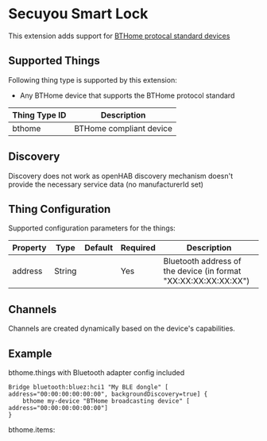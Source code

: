 # Secuyou Smart Lock

This extension adds support for [BTHome protocal standard devices](https://bthome.io/)

## Supported Things

Following thing type is supported by this extension:

* Any BTHome device that supports the BTHome protocol standard

| Thing Type ID | Description             |
|---------------|-------------------------|
| bthome        | BTHome compliant device |

## Discovery

Discovery does not work as openHAB discovery mechanism doesn't provide the necessary service data (no manufacturerId
set)

## Thing Configuration

Supported configuration parameters for the things:

| Property | Type   | Default | Required | Description                                                     |
|----------|--------|---------|----------|-----------------------------------------------------------------|
| address  | String |         | Yes      | Bluetooth address of the device (in format "XX:XX:XX:XX:XX:XX") |

## Channels

Channels are created dynamically based on the device's capabilities.

## Example

bthome.things with Bluetooth adapter config included

```
Bridge bluetooth:bluez:hci1 "My BLE dongle" [ address="00:00:00:00:00:00", backgroundDiscovery=true] {
    bthome my-device "BTHome broadcasting device" [ address="00:00:00:00:00:00"]
}
```

bthome.items:

```
```
